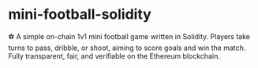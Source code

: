 # mini-football-solidity
⚽️ A simple on-chain 1v1 mini football game written in Solidity. Players take turns to pass, dribble, or shoot, aiming to score goals and win the match. Fully transparent, fair, and verifiable on the Ethereum blockchain.
